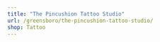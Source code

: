 ```yaml
---
title: "The Pincushion Tattoo Studio"
url: /greensboro/the-pincushion-tattoo-studio/
shop: Tattoo
---
```

